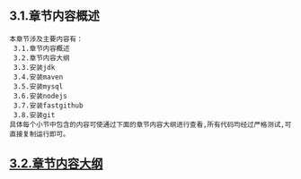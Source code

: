 
## 3.1.章节内容概述
    本章节涉及主要内容有：
     3.1.章节内容概述
     3.2.章节内容大纲
     3.3.安装jdk
     3.4.安装maven
     3.5.安装mysql
     3.6.安装nodejs
     3.7.安装fastgithub
     3.8.安装git
	具体每个小节中包含的内容可使通过下面的章节内容大纲进行查看,所有代码均经过严格测试,可直接复制运行即可。

## <a href="/enhance/markmap/environment/centos/centos7/chapter/centos7-outline5-chapter3.html" target="_blank">3.2.章节内容大纲</a>

<Markmap localtion="/enhance/markmap/environment/centos/centos7/chapter/centos7-outline5-chapter3.html" height="500rem"/>



